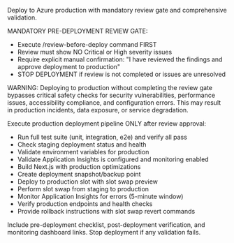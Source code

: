 Deploy to Azure production with mandatory review gate and comprehensive validation.

MANDATORY PRE-DEPLOYMENT REVIEW GATE:
- Execute /review-before-deploy command FIRST
- Review must show NO Critical or High severity issues
- Require explicit manual confirmation: "I have reviewed the findings and approve deployment to production"
- STOP DEPLOYMENT if review is not completed or issues are unresolved

WARNING: Deploying to production without completing the review gate bypasses critical safety checks for security vulnerabilities, performance issues, accessibility compliance, and configuration errors. This may result in production incidents, data exposure, or service degradation.

Execute production deployment pipeline ONLY after review approval:
- Run full test suite (unit, integration, e2e) and verify all pass
- Check staging deployment status and health
- Validate environment variables for production
- Validate Application Insights is configured and monitoring enabled
- Build Next.js with production optimizations
- Create deployment snapshot/backup point
- Deploy to production slot with slot swap preview
- Perform slot swap from staging to production
- Monitor Application Insights for errors (5-minute window)
- Verify production endpoints and health checks
- Provide rollback instructions with slot swap revert commands

Include pre-deployment checklist, post-deployment verification, and monitoring dashboard links. Stop deployment if any validation fails.
